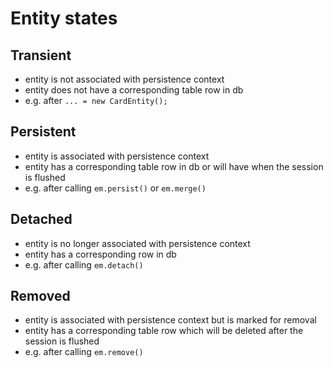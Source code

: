 # Entity states

## Transient
- entity is not associated with persistence context
- entity does not have a corresponding table row in db
- e.g. after `... = new CardEntity();`

## Persistent
- entity is associated with persistence context
- entity has a corresponding table row in db or will have when the session is flushed
- e.g. after calling `em.persist()` or `em.merge()`

## Detached
- entity is no longer associated with persistence context
- entity has a corresponding row in db
- e.g. after calling `em.detach()`

## Removed
- entity is associated with persistence context but is marked for removal
- entity has a corresponding table row which will be deleted after the session is flushed
- e.g. after calling `em.remove()`
